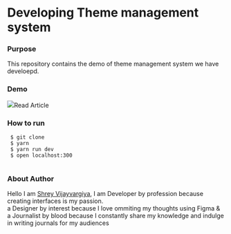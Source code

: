 <h1>Developing Theme management system</h1>

<h3>Purpose</h3>
<p>This repository contains the demo of theme management system we have develoepd.</p>

<h3>Demo</h3>
<img src="./public/product.gif />

<h3>References</h3>
<p>Read the article for better understanding</p>

<a href="https://shreyvijayvargiya26.medium.com/developing-theme-management-system-c55e5bb996a0">Read Article</a>
  
 <h3>How to run</h3>
 
 ```
  $ git clone
  $ yarn
  $ yarn run dev
  $ open localhost:300
  
 ```

<h3>About Author</h3>
<p>Hello I am <a href="https://shreyvijayvargiya26.medium.com/">Shrey Vijayvargiya</a>, I am Developer by profession because creating interfaces is my passion. 
  <br /> a Designer by interest because I love ommiting my thoughts using Figma & <br />a Journalist by blood because I constantly share my knowledge and indulge in writing journals for my audiences</p>
